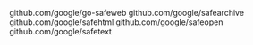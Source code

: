 github.com/google/go-safeweb
github.com/google/safearchive
github.com/google/safehtml
github.com/google/safeopen
github.com/google/safetext
